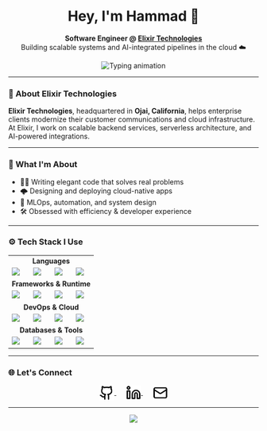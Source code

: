 <h1 align="center">Hey, I'm Hammad 👋</h1>
<p align="center">
  <strong>Software Engineer @ <a href="https://www.elixir.com" target="_blank">Elixir Technologies</a></strong><br/>
  Building scalable systems and AI-integrated pipelines in the cloud ☁️
</p>

<p align="center">
  <img src="https://readme-typing-svg.herokuapp.com?font=Space+Grotesk&size=22&pause=1000&color=B2CBE5&center=true&vCenter=true&width=435&lines=Code.+Cloud.+Coffee.;Deploying+at+Elixir+Technologies.;Writing+clean+scalable+code.;Automating+the+boring+stuff." alt="Typing animation" />
</p>

---

### 🏢 About Elixir Technologies

**Elixir Technologies**, headquartered in **Ojai, California**, helps enterprise clients modernize their customer communications and cloud infrastructure.  
At Elixir, I work on scalable backend services, serverless architecture, and AI-powered integrations.

---

### 🧠 What I'm About

- 🧑‍💻 Writing elegant code that solves real problems  
- 🌩️ Designing and deploying cloud-native apps  
- 🤖 MLOps, automation, and system design  
- 🛠️ Obsessed with efficiency & developer experience

---

### ⚙️ Tech Stack I Use

<table align="center">
  <tr>
    <td align="center" colspan="4"><strong>Languages</strong></td>
  </tr>
  <tr>
    <td><img src="https://skillicons.dev/icons?i=python" width="40"/></td>
    <td><img src="https://skillicons.dev/icons?i=java" width="40"/></td>
    <td><img src="https://skillicons.dev/icons?i=javascript" width="40"/></td>
    <td><img src="https://skillicons.dev/icons?i=cpp" width="40"/></td>
  </tr>
  <tr>
    <td align="center" colspan="4"><strong>Frameworks & Runtime</strong></td>
  </tr>
  <tr>
    <td><img src="https://skillicons.dev/icons?i=nodejs" width="40"/></td>
    <td><img src="https://skillicons.dev/icons?i=flask" width="40"/></td>
    <td><img src="https://skillicons.dev/icons?i=django" width="40"/></td>
    <td><img src="https://skillicons.dev/icons?i=aws" width="40"/></td>
  </tr>
  <tr>
    <td align="center" colspan="4"><strong>DevOps & Cloud</strong></td>
  </tr>
  <tr>
    <td><img src="https://skillicons.dev/icons?i=lambda" width="40"/></td>
    <td><img src="https://skillicons.dev/icons?i=docker" width="40"/></td>
    <td><img src="https://skillicons.dev/icons?i=kubernetes" width="40"/></td>
    <td><img src="https://skillicons.dev/icons?i=git" width="40"/></td>
  </tr>
  <tr>
    <td align="center" colspan="4"><strong>Databases & Tools</strong></td>
  </tr>
  <tr>
    <td><img src="https://skillicons.dev/icons?i=postgres" width="40"/></td>
    <td><img src="https://skillicons.dev/icons?i=mongodb" width="40"/></td>
    <td><img src="https://skillicons.dev/icons?i=github" width="40"/></td>
    <td><img src="https://skillicons.dev/icons?i=vscode" width="40"/></td>
  </tr>
</table>


---

### 🌐 Let's Connect

<p align="center">
  <a href="https://github.com/hammad-codes" target="_blank">
    <img src="https://raw.githubusercontent.com/lucide-icons/lucide/main/icons/github.svg" alt="GitHub" width="30" height="30" style="vertical-align: middle;" />
  </a>
  &#xa0;&#xa0;&#xa0;&#xa0; <a href="https://linkedin.com/in/hammad-habib" target="_blank">
    <img src="https://raw.githubusercontent.com/lucide-icons/lucide/main/icons/linkedin.svg" alt="LinkedIn" width="30" height="30" style="vertical-align: middle;" />
  </a>
  &#xa0;&#xa0;&#xa0;&#xa0; <a href="mailto:your.email@example.com">
    <img src="https://raw.githubusercontent.com/lucide-icons/lucide/main/icons/mail.svg" alt="Email" width="30" height="30" style="vertical-align: middle;" />
  </a>
</p>





---

<p align="center">
  <img src="https://github-readme-stats.vercel.app/api?username=hammad-codes&show_icons=true&hide_border=true&theme=tokyonight" />
</p>
